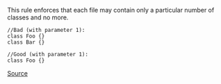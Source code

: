 This rule enforces that each file may contain only a particular number
of classes and no more.

```
//Bad (with parameter 1):
class Foo {}
class Bar {}

//Good (with parameter 1):
class Foo {}
```

[Source](http://eslint.org/docs/rules/max-classes-per-file)

